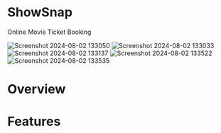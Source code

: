 # ShowSnap
Online Movie Ticket Booking

![Screenshot 2024-08-02 133050](https://github.com/user-attachments/assets/d453d901-1880-4c70-8924-a15ea9750840) ![Screenshot 2024-08-02 133033](https://github.com/user-attachments/assets/547a1fa9-5dec-434e-9f23-dbf20c65626d)
![Screenshot 2024-08-02 133137](https://github.com/user-attachments/assets/a8e98c77-8dcf-4e46-b0c8-1b3ca9a671c5)
![Screenshot 2024-08-02 133522](https://github.com/user-attachments/assets/816b755a-0967-4278-90c1-991862c404cb)
![Screenshot 2024-08-02 133535](https://github.com/user-attachments/assets/4819b739-ba47-4dfa-a677-8e738b9492a1)

# Overview

# Features

